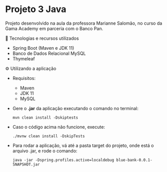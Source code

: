# Projeto 3 Java <br>

Projeto desenvolvido na aula da professora Marianne Salomão, no curso da Gama Academy em parceria com o Banco Pan. <br>

📑 Tecnologias e recursos utilizados

- Spring Boot (Maven e JDK 11)
- Banco de Dados Relacional MySQL
- Thymeleaf

⚙️ Utilizando a aplicação

- Requisitos:
  - Maven
  - JDK 11
  - MySQL

- Gere o <b>.jar</b> da aplicação executando o comando no terminal:
  ```
  mvn clean install -Dskiptests
  ```
- Caso o código acima não funcione, execute:
  ```
  ./mvnw clean install -DskipTests
  ```

- Para rodar a aplicação, vá até a pasta target do projeto, onde está o arquivo .jar, e rode o comando:
  ```
  java -jar -Dspring.profiles.active=localdebug blue-bank-0.0.1-SNAPSHOT.jar
  ```
